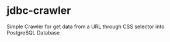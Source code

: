 # jdbc-crawler
Simple Crawler for get data from a URL through CSS selector into PostgreSQL Database
